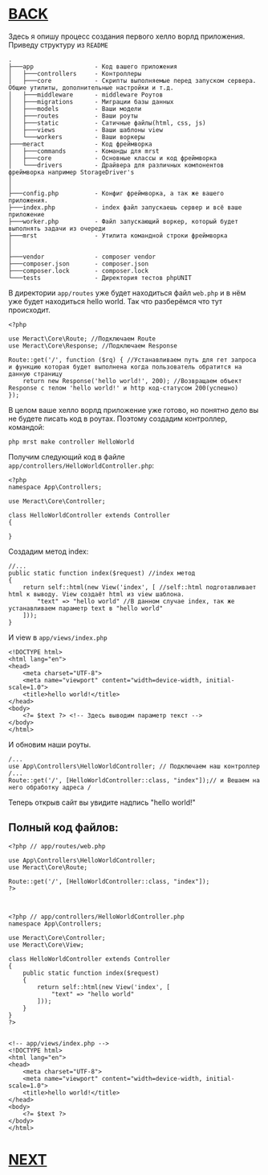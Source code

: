 # [BACK](install.md)

Здесь я опишу процесс создания первого хелло ворлд приложения. Приведу структуру из `README`
```
.
├───app                 - Код вашего приложения
│   ├───controllers     - Контроллеры
│   ├───core            - Скрипты выполняемые перед запуском сервера. Общие утилиты, дополнительные настройки и т.д.
│   ├───middleware      - middleware Роутов
│   ├───migrations      - Миграции базы данных
│   ├───models          - Ваши модели
│   ├───routes          - Ваши роуты
│   ├───static          - Сатичные файлы(html, css, js)
│   ├───views           - Ваши шаблоны view
│   └───workers         - Ваши воркеры
├───meract              - Код фреймворка
│   ├───commands        - Команды для mrst
│   ├───core            - Основные классы и код фреймворка
│   └───drivers         - Драйвера для различных компонентов фреймворка например StorageDriver's
│
│
├───config.php          - Конфиг фреймворка, а так же вашего приложения.
├───index.php           - index файл запускаешь сервер и всё ваше приложение
├───worker.php          - Файл запускающий воркер, который будет выполнять задачи из очереди
├───mrst                - Утилита командной строки фреймворка
│
│
├───vendor              - composer vendor
├───composer.json       - composer.json
├───composer.lock       - composer.lock
└───tests               - Директория тестов phpUNIT
```

В директории `app/routes` уже будет находиться файл `web.php` и в нём уже будет находиться hello world. Так что разберёмся что тут происходит.
```
<?php

use Meract\Core\Route; //Подключаем Route
use Meract\Core\Response; //Подключаем Response

Route::get('/', function ($rq) { //Устанавливаем путь для гет запроса и функцию которая будет выполнена когда пользователь обратится на данную страницу
	return new Response('hello world!', 200); //Возвращаем объект Response с телом 'hello world!' и http код-статусом 200(успешно)
});
```

В целом ваше хелло ворлд приложение уже готово, но понятно дело вы не будете писать код в роутах. Поэтому создадим контроллер,
командой:
```
php mrst make controller HelloWorld
```
Получим следующий код в файле `app/controllers/HelloWorldController.php`:
```
<?php
namespace App\Controllers;

use Meract\Core\Controller;

class HelloWorldController extends Controller
{

}
```

Создадим метод index:
```
//...
public static function index($request) //index метод
{
    return self::html(new View('index', [ //self::html подготавливает html к выводу. View создаёт html из view шаблона.
        "text" => "hello world" //В данном случае index, так же устанавливаем параметр text в "hello world"
    ]));
}
```
И view в `app/views/index.php`
```
<!DOCTYPE html>
<html lang="en">
<head>
    <meta charset="UTF-8">
    <meta name="viewport" content="width=device-width, initial-scale=1.0">
    <title>hello world!</title>
</head>
<body>
    <?= $text ?> <!-- Здесь выводим параметр текст -->
</body>
</html>
```

И обновим наши роуты.
```
/...
use App\Controllers\HelloWorldController; // Подключаем наш контроллер
/...
Route::get('/', [HelloWorldController::class, "index"]);// и Вешаем на него обработку адреса /
```

Теперь открыв сайт вы увидите надпись "hello world!"

## Полный код файлов:
```
<?php // app/routes/web.php

use App\Controllers\HelloWorldController;
use Meract\Core\Route;

Route::get('/', [HelloWorldController::class, "index"]);
?>



<?php // app/controllers/HelloWorldController.php
namespace App\Controllers;

use Meract\Core\Controller;
use Meract\Core\View;

class HelloWorldController extends Controller
{
    public static function index($request)
    {
        return self::html(new View('index', [
            "text" => "hello world"
        ]));
    }
}
?>


<!-- app/views/index.php -->
<!DOCTYPE html>
<html lang="en">
<head>
    <meta charset="UTF-8">
    <meta name="viewport" content="width=device-width, initial-scale=1.0">
    <title>hello world!</title>
</head>
<body>
    <?= $text ?>
</body>
</html>
```


# [NEXT](morph1.md)
